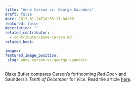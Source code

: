 ```yaml
---
title: "Anne Carson vs. George Saunders"
draft: false
date: 2013-01-24T18:33:17-04:00
featured: false
description: ""
related_contributor:
  - contributor/anne-carson.md
related_book:

images:
featured_image_position: 
_slug: anne-carson-vs-george-saunders
---
```


Blake Butler compares Carson’s forthcoming _Red Doc>_ and Saunders’s _Tenth of December_ for _Vice._ Read the article [<u>here</u>](http://www.vice.com/read/anne-carson-vs-george-saunders)_._

